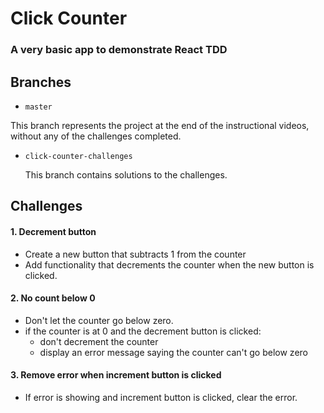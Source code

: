 # Click Counter
### A very basic app to demonstrate React TDD

## Branches

*  `master`

  This branch represents the project at the end of the instructional videos, without any of the challenges completed.

* `click-counter-challenges`

  This branch contains solutions to the challenges.

## Challenges

#### 1. Decrement button
  * Create a new button that subtracts 1 from the counter
  * Add functionality that decrements the counter when the new button is clicked.

#### 2. No count below 0
  * Don't let the counter go below zero.
  * if the counter is at 0 and the decrement button is clicked:
    * don't decrement the counter
    * display an error message saying the counter can't go below zero

#### 3. Remove error when increment button is clicked
  * If error is showing and increment button is clicked, clear the error.
